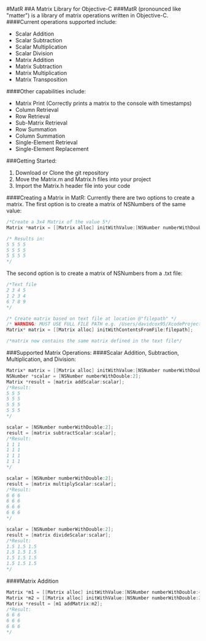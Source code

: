 #MatR
##A Matrix Library for Objective-C
###MatR (pronounced like "matter") is a library of matrix operations written in Objective-C.
####Current operations supported include:
* Scalar Addition
* Scalar Subtraction
* Scalar Multiplication
* Scalar Division
* Matrix Addition
* Matrix Subtraction
* Matrix Multiplication
* Matrix Transposition

####Other capabilities include:
* Matrix Print (Correctly prints a matrix to the console with timestamps)
* Column Retrieval
* Row Retrieval
* Sub-Matrix Retrieval
* Row Summation
* Column Summation
* Single-Element Retrieval
* Single-Element Replacement

###Getting Started:
1. Download or Clone the git repository
2. Move the Matrix.m and Matrix.h files into your project
3. Import the Matrix.h header file into your code

####Creating a Matrix in MatR:
Currently there are two options to create a matrix.
The first option is to create a matrix of NSNumbers of the same value:
```Objective-C
/*Create a 3x4 Matrix of the value 5*/
Matrix *matrix = [[Matrix alloc] initWithValue:[NSNumber numberWithDouble:5] andRows:3 byColumns:4];

/* Results in:
5 5 5 5
5 5 5 5
5 5 5 5
*/
```

The second option is to create a matrix of NSNumbers from a .txt file:
```Objective-C
/*Text file
2 3 4 5
1 2 3 4
6 7 8 9
*/

/* Create matrix based on text file at location @"filepath" */
/* WARNING: MUST USE FULL FILE PATH e.g. /Users/davidcox95/XcodeProjects/MatR/MatR/matrix.txt*/
Matrix* matrix = [[Matrix alloc] initWithContentsFromFile:filepath];

/*matrix now contains the same matrix defined in the text file*/
```

###Supported Matrix Operations:
####Scalar Addition, Subtraction, Multiplication, and Division:
```Objective-C
Matrix* matrix = [[Matrix alloc] initWithValue:[NSNumber numberWithDouble:3] andRows:4 byColumns:3];
NSNumber *scalar = [NSNumber numberWithDouble:2];
Matrix *result = [matrix addScalar:scalar];
/*Result:
5 5 5
5 5 5
5 5 5
5 5 5
*/

scalar = [NSNumber numberWithDouble:2];
result = [matrix subtractScalar:scalar];
/*Result:
1 1 1
1 1 1
1 1 1
1 1 1
*/ 

scalar = [NSNumber numberWithDouble:2];
result = [matrix multiplyScalar:scalar];
/*Result:
6 6 6
6 6 6
6 6 6
6 6 6
*/

scalar = [NSNumber numberWithDouble:2];
result = [matrix divideScalar:scalar];
/*Result:
1.5 1.5 1.5
1.5 1.5 1.5
1.5 1.5 1.5
1.5 1.5 1.5
*/
``` 
####Matrix Addition
```Objective-C
Matrix *m1 = [[Matrix alloc] initWithValue:[NSNumber numberWithDouble:4] andRows:3 byColumns:3];
Matrix *m2 = [[Matrix alloc] initWithValue:[NSNumber numberWithDouble:2] andRows:3 byColumns:3];
Matrix *result = [m1 addMatrix:m2];
/*Result:
6 6 6
6 6 6
6 6 6
*/
```

